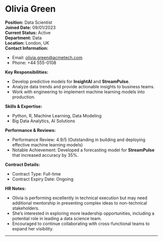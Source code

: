 # Olivia Green

**Position:** Data Scientist  
**Joined Date:** 09/01/2023  
**Current Status:** Active  
**Department:** Data  
**Location:** London, UK  
**Contact Information:**  
- Email: olivia.green@acmetech.com  
- Phone: +44 555-0108  

**Key Responsibilities:**
- Develop predictive models for **InsightAI** and **StreamPulse**.
- Analyze data trends and provide actionable insights to business teams.
- Work with engineering to implement machine learning models into production.

**Skills & Expertise:**
- Python, R, Machine Learning, Data Modeling
- Big Data Analytics, AI Solutions

**Performance & Reviews:**
- Performance Review: 4.9/5 (Outstanding in building and deploying effective machine learning models)
- Notable Achievement: Developed a forecasting model for **StreamPulse** that increased accuracy by 35%.

**Contract Details:**
- Contract Type: Full-time  
- Contract Expiry Date: Ongoing  

**HR Notes:**
- Olivia is performing excellently in technical execution but may need additional mentorship in presenting complex ideas to non-technical stakeholders.
- She’s interested in exploring more leadership opportunities, including a potential role in leading a data science team.
- Encouraged to continue collaborating with cross-functional teams to expand her visibility.
---
